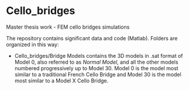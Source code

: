 # Cello_bridges
Master thesis work - FEM cello bridges simulations

The repository contains significant data and code (Matlab).
Folders are organized in this way:
* Cello_bridges/Bridge Models contains the 3D models in .sat format of Model 0, 
also referred to as _Normal Model_, and all the other models numbered progressively up to Model 30. Model 0 is the model most similar to a 
traditional French Cello Bridge and Model 30 is the model most similar to a Model X Cello Bridge.
